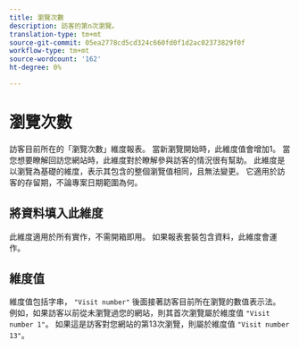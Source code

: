 ```yaml
---
title: 瀏覽次數
description: 訪客的第n次瀏覽。
translation-type: tm+mt
source-git-commit: 05ea2778cd5cd324c660fd0f1d2ac02373829f0f
workflow-type: tm+mt
source-wordcount: '162'
ht-degree: 0%

---
```



# 瀏覽次數

訪客目前所在的「瀏覽次數」維度報表。 當新瀏覽開始時，此維度值會增加1。 當您想要瞭解回訪您網站時，此維度對於瞭解參與訪客的情況很有幫助。 此維度是以瀏覽為基礎的維度，表示其包含的整個瀏覽值相同，且無法變更。 它適用於訪客的存留期，不論專案日期範圍為何。

## 將資料填入此維度

此維度適用於所有實作，不需開箱即用。 如果報表套裝包含資料，此維度會運作。

## 維度值

維度值包括字串， `"Visit number"` 後面接著訪客目前所在瀏覽的數值表示法。 例如，如果訪客以前從未瀏覽過您的網站，則其首次瀏覽屬於維度值 `"Visit number 1"`。 如果這是訪客對您網站的第13次瀏覽，則屬於維度值 `"Visit number 13"`。
